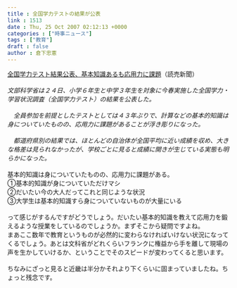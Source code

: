 ```yaml
---
title : 全国学力テストの結果が公表
link : 1513
date : Thu, 25 Oct 2007 02:12:13 +0000
categories : ["時事ニュース"]
tags : ["教育"]
draft : false
author : 倉下忠憲
---
```


<A HREF="http://www.yomiuri.co.jp/national/news/20071024it13.htm" TARGET="_blank">全国学力テスト結果公表、基本知識あるも応用力に課題</A>（読売新聞）<BR><BR><I>文部科学省は２４日、小学６年生と中学３年生を対象に今春実施した全国学力・学習状況調査（全国学力テスト）の結果を公表した。<BR><BR>　全員参加を前提としたテストとしては４３年ぶりで、計算などの基本的知識は身についていたものの、応用力に課題があることが浮き彫りになった。<BR><BR>　都道府県別の結果では、ほとんどの自治体が全国平均に近い成績を収め、大きな格差は見られなかったが、学校ごとに見ると成績に開きが生じている実態も明らかになった。</I><BR><BR>基本的知識は身についていたものの、応用力に課題がある。<BR>①基本的知識が身についていただけマシ<BR>②だいたい今の大人だってこれと同じような状況<BR>③大学生は基本的知識すら身についていないものが大量にいる<BR><BR>って感じがするんですがどうでしょう。だいたい基本的知識を教えて応用力を鍛えるような授業をしているのでしょうか。まずそこから疑問ですよね。<BR>まあここ数年で教育というものが必然的に変わらなければいけない状況になってくるでしょう。あとは文科省がどれくらいフランクに権益から手を離して現場の声を生かしていけるか、ということでそのスピードが変わってくると思います。<BR><BR>ちなみにざっと見ると近畿は半分かそれより下くらいに固まっていましたね。ちょっと残念です。<br><br>
